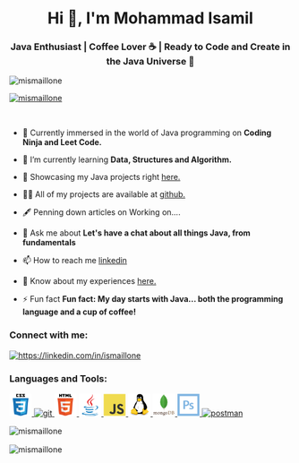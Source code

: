 <h1 align="center">Hi 👋, I'm Mohammad Isamil</h1>
<h3 align="center">Java Enthusiast | Coffee Lover ☕ | Ready to Code and Create in the Java Universe 🚀</h3>

<p align="left"> <img src="https://komarev.com/ghpvc/?username=mismaillone&label=Profile%20views&color=0e75b6&style=flat" alt="mismaillone" /> </p>

<p align="left"> <a href="https://github.com/ryo-ma/github-profile-trophy"><img src="https://github-profile-trophy.vercel.app/?username=mismaillone" alt="mismaillone" /></a> </p>

<p align="left"> <a href="https://twitter.com/" target="blank"><img src="https://img.shields.io/twitter/follow/?logo=twitter&style=for-the-badge" alt="" /></a> </p>

- 🔭 Currently immersed in the world of Java programming on **Coding Ninja and Leet Code.**

- 🌱 I’m currently learning **Data, Structures and Algorithm.**

- 👯 Showcasing my Java projects right [here.](https://github.com/mismaillone)

- 👨‍💻 All of my projects are available at [github.](github.)

- 🖋️ Penning down articles on Working on....

- 💬 Ask me about **Let's have a chat about all things Java, from fundamentals**

- 📫 How to reach me [linkedin](https://linkedin.com/in/ismaillone)

- 📄 Know about my experiences [here.](https://mismaillone.github.io/portfolio/assets/Mohammad_resume.pdf)
- ⚡ Fun fact **Fun fact: My day starts with Java... both the programming language and a cup of coffee!**

<h3 align="left">Connect with me:</h3>
<p align="left">
<a href="https://linkedin.com/in/https://linkedin.com/in/ismaillone" target="blank"><img align="center" src="https://raw.githubusercontent.com/rahuldkjain/github-profile-readme-generator/master/src/images/icons/Social/linked-in-alt.svg" alt="https://linkedin.com/in/ismaillone" height="30" width="40" /></a>
</p>

<h3 align="left">Languages and Tools:</h3>
<p align="left"> <a href="https://www.w3schools.com/css/" target="_blank" rel="noreferrer"> <img src="https://raw.githubusercontent.com/devicons/devicon/master/icons/css3/css3-original-wordmark.svg" alt="css3" width="40" height="40"/> </a> <a href="https://git-scm.com/" target="_blank" rel="noreferrer"> <img src="https://www.vectorlogo.zone/logos/git-scm/git-scm-icon.svg" alt="git" width="40" height="40"/> </a> <a href="https://www.w3.org/html/" target="_blank" rel="noreferrer"> <img src="https://raw.githubusercontent.com/devicons/devicon/master/icons/html5/html5-original-wordmark.svg" alt="html5" width="40" height="40"/> </a> <a href="https://www.java.com" target="_blank" rel="noreferrer"> <img src="https://raw.githubusercontent.com/devicons/devicon/master/icons/java/java-original.svg" alt="java" width="40" height="40"/> </a> <a href="https://developer.mozilla.org/en-US/docs/Web/JavaScript" target="_blank" rel="noreferrer"> <img src="https://raw.githubusercontent.com/devicons/devicon/master/icons/javascript/javascript-original.svg" alt="javascript" width="40" height="40"/> </a> <a href="https://www.linux.org/" target="_blank" rel="noreferrer"> <img src="https://raw.githubusercontent.com/devicons/devicon/master/icons/linux/linux-original.svg" alt="linux" width="40" height="40"/> </a> <a href="https://www.mongodb.com/" target="_blank" rel="noreferrer"> <img src="https://raw.githubusercontent.com/devicons/devicon/master/icons/mongodb/mongodb-original-wordmark.svg" alt="mongodb" width="40" height="40"/> </a> <a href="https://www.photoshop.com/en" target="_blank" rel="noreferrer"> <img src="https://raw.githubusercontent.com/devicons/devicon/master/icons/photoshop/photoshop-line.svg" alt="photoshop" width="40" height="40"/> </a> <a href="https://postman.com" target="_blank" rel="noreferrer"> <img src="https://www.vectorlogo.zone/logos/getpostman/getpostman-icon.svg" alt="postman" width="40" height="40"/> </a> </p>

<p><img align="center" src="https://github-readme-stats.vercel.app/api/top-langs?username=mismaillone&show_icons=true&locale=en&layout=compact" alt="mismaillone" /></p>

<p><img align="center" src="https://github-readme-streak-stats.herokuapp.com/?user=mismaillone&" alt="mismaillone" /></p>

